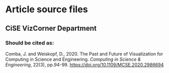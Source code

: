 # Article source files

## CiSE VizCorner Department

### Should be cited as:

Comba, J. and Weiskopf, D., 2020. The Past and Future of Visualization for Computing in Science and Engineering. _Computing in Science & Engineering_, 22(3), pp.94-99.
https://doi.org/10.1109/MCSE.2020.2986694
